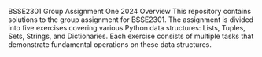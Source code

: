 BSSE2301 Group Assignment One 2024
Overview
This repository contains solutions to the group assignment for BSSE2301. The assignment is divided into five exercises covering various Python data structures: Lists, Tuples, Sets, Strings, and Dictionaries. Each exercise consists of multiple tasks that demonstrate fundamental operations on these data structures. 
